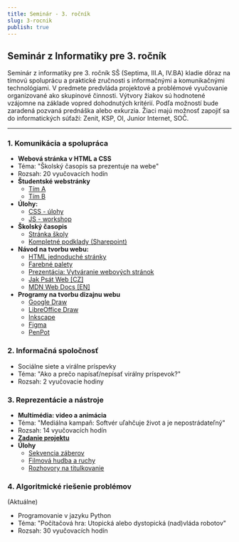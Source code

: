 ```yaml
---
title: Seminár - 3. ročník
slug: 3-rocnik
publish: true 
---
```


## Seminár z Informatiky pre 3. ročník

Seminár z informatiky pre 3. ročník SŠ (Septima, III.A, IV.BA) kladie dôraz na tímovú spoluprácu a praktické zručnosti s informačnými a komunikačnými technológiami. V predmete predvláda projektové a problémové vyučovanie organizované ako skupinové činnosti. Výtvory žiakov sú hodnotené vzájomne na základe vopred dohodnutých kritérií. Podľa možností bude zaradená pozvaná prednáška alebo exkurzia. Žiaci majú možnosť zapojiť sa do informatických súťaží: Zenit, KSP, OI, Junior Internet, SOČ. 



---

### 1. Komunikácia a spolupráca

- **Webová stránka v HTML a CSS**
- Téma: "Školský časopis sa prezentuje na webe"
- Rozsah: 20 vyučovacích hodín
- **Študentské webstránky**
    - [Tím A](/students/web24-25/team-A/index.html)
    - [Tím B](/students/web24-25/team-B/index.html)
- **Úlohy:**
    - [CSS - úlohy](/seminar/css)
    - [JS - workshop](/seminar/js-workshop)
- **Školský časopis**
    - [Stránka školy](https://ghubeneho.edupage.org/a/skolsky-casopis-3)
    - [Kompletné podklady (Sharepoint)](https://ghubbask.sharepoint.com/:f:/s/INF-Seminr-3/EvwobVq8HzxFrWi3DFf1jJMBSVKHdBSMcCK_vYfOGt4nZA?e=6hJ1wh)
- **Návod na tvorbu webu:**
    - [HTML jednoduché stránky](/2-rocnik/jazyk-html)
    - [Farebné palety](https://coolors.co/)
    - [Prezentácia: Vytváranie webových stránok](http://bilgym5.anabe.sk/HTML%20a%20CSS_for%205.pdf)
    - [Jak Psát Web [CZ]](https://www.jakpsatweb.cz/)
    - [MDN Web Docs [EN]](https://developer.mozilla.org/en-US/docs/Learn/HTML/Introduction_to_HTML/Getting_started)
- **Programy na tvorbu dizajnu webu**
    - [Google Draw](https://docs.google.com/drawings/)
    - [LibreOffice Draw](https://www.libreoffice.org/discover/draw/)
    - [Inkscape](https://inkscape.org/)
    - [Figma](https://www.figma.com/)
    - [PenPot](https://penpot.app/)


### 2. Informačná spoločnosť

- Sociálne siete a virálne príspevky
- Téma: "Ako a prečo napísať/nepísať virálny príspevok?"
- Rozsah: 2 vyučovacie hodiny

### 3. Reprezentácie a nástroje

- **Multimédia: video a animácia**
- Téma: "Mediálna kampaň: Softvér uľahčuje život a je nepostrádateľný"
- Rozsah: 14 vyučovacích hodín
- **[Zadanie projektu](/seminar/video)**
- **Úlohy**
    - [Sekvencia záberov](/seminar/video-strih)
    - [Filmová hudba a ruchy](/seminar/video-hudba)
    - [Rozhovory na titulkovanie](https://drive.google.com/drive/folders/1SMvjVWEuHCJylrwmpsryLgX9S_woJgMC?usp=drive_link)


### 4. Algoritmické riešenie problémov
(Aktuálne)

- Programovanie v jazyku Python 
- Téma: "Počítačová hra: Utopická alebo dystopická (nad)vláda robotov"
- Rozsah: 30 vyučovacích hodín
